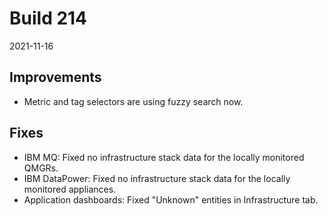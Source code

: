 # Build 214

2021-11-16

## Improvements

* Metric and tag selectors are using fuzzy search now.

## Fixes

* IBM MQ: Fixed no infrastructure stack data for the locally monitored QMGRs.
* IBM DataPower: Fixed no infrastructure stack data for the locally monitored appliances.
* Application dashboards: Fixed "Unknown" entities in Infrastructure tab.
